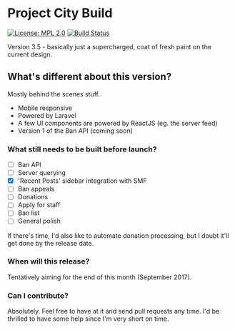 # Project City Build
[![License: MPL 2.0](https://img.shields.io/badge/License-MPL%202.0-brightgreen.svg)](https://opensource.org/licenses/MPL-2.0) [![Build Status](https://travis-ci.org/itsmyfirstday/ProjectCityBuild.svg?branch=v3.5)](https://travis-ci.org/itsmyfirstday/ProjectCityBuild)

Version 3.5 - basically just a supercharged, coat of fresh paint on the current design.

## What's different about this version?
Mostly behind the scenes stuff.
* Mobile responsive
* Powered by Laravel
* A few UI components are powered by ReactJS (eg. the server feed)
* Version 1 of the Ban API (coming soon)

### What still needs to be built before launch?
- [ ] Ban API
- [ ] Server querying
- [x] 'Recent Posts' sidebar integration with SMF
- [ ] Ban appeals
- [ ] Donations
- [ ] Apply for staff
- [ ] Ban list
- [ ] General polish

If there's time, I'd also like to automate donation processing, but I doubt it'll get done by the release date.

### When will this release?
Tentatively aiming for the end of this month (September 2017).

### Can I contribute?
Absolutely. Feel free to have at it and send pull requests any time. I'd be thrilled to have some help since I'm very short on time.